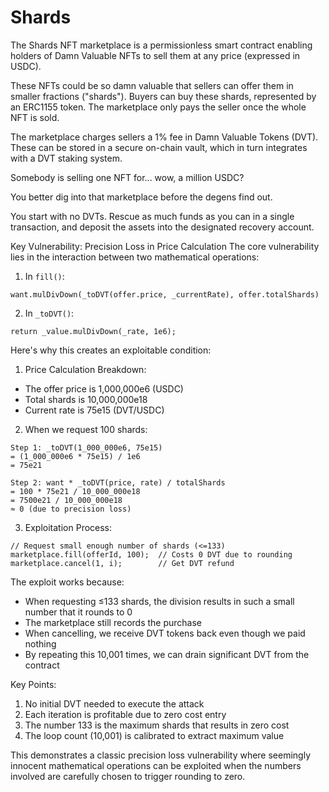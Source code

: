 # Shards

The Shards NFT marketplace is a permissionless smart contract enabling holders of Damn Valuable NFTs to sell them at any price (expressed in USDC).

These NFTs could be so damn valuable that sellers can offer them in smaller fractions ("shards"). Buyers can buy these shards, represented by an ERC1155 token. The marketplace only pays the seller once the whole NFT is sold.

The marketplace charges sellers a 1% fee in Damn Valuable Tokens (DVT). These can be stored in a secure on-chain vault, which in turn integrates with a DVT staking system.

Somebody is selling one NFT for... wow, a million USDC?

You better dig into that marketplace before the degens find out.

You start with no DVTs. Rescue as much funds as you can in a single transaction, and deposit the assets into the designated recovery account.




Key Vulnerability: Precision Loss in Price Calculation
The core vulnerability lies in the interaction between two mathematical operations:

1. In `fill()`:
```solidity
want.mulDivDown(_toDVT(offer.price, _currentRate), offer.totalShards)
```

2. In `_toDVT()`:
```solidity
return _value.mulDivDown(_rate, 1e6);
```

Here's why this creates an exploitable condition:

1. Price Calculation Breakdown:
- The offer price is 1,000,000e6 (USDC)
- Total shards is 10,000,000e18
- Current rate is 75e15 (DVT/USDC)

2. When we request 100 shards:
```
Step 1: _toDVT(1_000_000e6, 75e15)
= (1_000_000e6 * 75e15) / 1e6 
= 75e21

Step 2: want * _toDVT(price, rate) / totalShards
= 100 * 75e21 / 10_000_000e18
= 7500e21 / 10_000_000e18
≈ 0 (due to precision loss)
```

3. Exploitation Process:
```solidity
// Request small enough number of shards (<=133) 
marketplace.fill(offerId, 100);  // Costs 0 DVT due to rounding
marketplace.cancel(1, i);        // Get DVT refund
```

The exploit works because:
- When requesting ≤133 shards, the division results in such a small number that it rounds to 0
- The marketplace still records the purchase
- When cancelling, we receive DVT tokens back even though we paid nothing
- By repeating this 10,001 times, we can drain significant DVT from the contract

Key Points:
1. No initial DVT needed to execute the attack
2. Each iteration is profitable due to zero cost entry
3. The number 133 is the maximum shards that results in zero cost
4. The loop count (10,001) is calibrated to extract maximum value

This demonstrates a classic precision loss vulnerability where seemingly innocent mathematical operations can be exploited when the numbers involved are carefully chosen to trigger rounding to zero.

